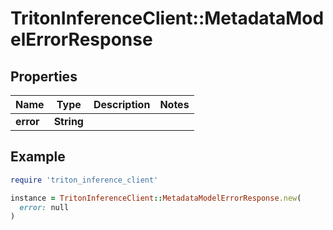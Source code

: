 # TritonInferenceClient::MetadataModelErrorResponse

## Properties

| Name | Type | Description | Notes |
| ---- | ---- | ----------- | ----- |
| **error** | **String** |  |  |

## Example

```ruby
require 'triton_inference_client'

instance = TritonInferenceClient::MetadataModelErrorResponse.new(
  error: null
)
```

